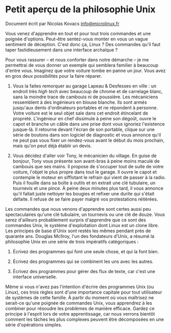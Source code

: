 Petit aperçu de la philosophie Unix
===================================

Document écrit par Nicolas Kovacs <info@microlinux.fr>


Vous venez d'apprendre en tout et pour tout trois commandes et une poignée
d'options. Peut-être sentez-vous monter en vous un vague sentiment de
déception. C'est donc ça, Linux ? Des commandes qu'il faut taper
fastidieusement dans une interface archaïque ? 

Pour vous rassurer – et nous conforter dans notre démarche – je me permettrai
de vous donner un exemple qui semblera familier à beaucoup d'entre vous.
Imaginez que votre voiture tombe en panne un jour. Vous avez en gros deux
possibilités pour la faire réparer.

  1. Vous la faites remorquer au garage Lapeau & Desfesses en ville : un
  endroit très *high tech* avec beaucoup de chrome et de carrelage blanc, sans
  la moindre trace de cambouis ni de poussière. Les mécaniciens ressemblent à
  des ingénieurs en blouse blanche. Ils sont armés jusqu'aux dents
  d'ordinateurs portables et ne répondent à personne. Votre voiture est le seul
  objet sale dans cet endroit étincelant de propreté. L'ingénieur en chef
  dissimule à peine son dégoût, ouvre le capot et branche un câble dans une
  prise dont vous ignoriez l'existence jusque-là. Il retourne devant l'écran de
  son portable, clique sur une série de boutons dans son logiciel de diagnostic
  et vous annonce qu'il ne peut pas vous fixer un rendez-vous avant le début du
  mois prochain, mais qu'on peut déjà établir un devis.

  2. Vous décidez d'aller voir Tony, le mécanicien du village. En guise de
  bonjour, Tony vous présente son avant-bras à peine moins maculé de cambouis
  que ses mains. Il propose de s'occuper tout de suite de votre voiture,
  l'objet le plus propre dans tout le garage. Il ouvre le capot et contemple le
  moteur en sifflotant le refrain qui vient de passer à la radio. Puis il
  fouille dans sa boîte à outils et en extrait une clé tubulaire, un tournevis
  et une pince. À peine deux minutes plus tard, il vous annonce qu'il fallait
  juste nettoyer les bougies et refixer une durite qui s'était défaite. Il
  refuse de se faire payer malgré vos protestations réitérées.

Les commandes que nous venons d'apprendre sont certes aussi peu spectaculaires
qu'une clé tubulaire, un tournevis ou une clé de douze. Vous serez d'ailleurs
probablement surpris d'apprendre que ce sont des commandes Unix, le système
d'exploitation dont Linux est un clone libre. Les principes de base d'Unix sont
restés les mêmes pendant près de quarante ans. Douglas McIlroy, l'un des
fondateurs d'Unix, a résumé la philosophie Unix en une série de trois
impératifs catégoriques :

  1. Écrivez des programmes qui font une seule chose, et qui la font bien.

  2. Écrivez des programmes qui se combinent les uns avec les autres.

  3. Écrivez des programmes pour gérer des flux de texte, car c'est une
  interface universelle.

Même si vous n'avez pas l'intention d'écrire des programmes Unix (ou Linux),
ces trois règles sont d'une importance capitale pour tout utilisateur de
systèmes de cette famille. À partir du moment où vous maîtrisez ne serait-ce
qu'une poignée de commandes Unix, vous apprendrez à les combiner pour résoudre
les problèmes de manière efficace. Gardez ce principe à l'esprit lors de votre
apprentissage, car nous verrons bientôt comment les tâches les plus complexes
peuvent être décomposées en une série d'opérations simples.

